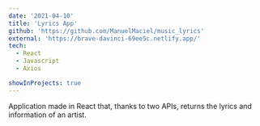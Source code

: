 ```yaml
---
date: '2021-04-10'
title: 'Lyrics App'
github: 'https://github.com/ManuelMaciel/music_lyrics'
external: 'https://brave-davinci-69ee5c.netlify.app/'
tech:
  - React
  - Javascript
  - Axios

showInProjects: true
---
```


Application made in React that, thanks to two APIs, returns the lyrics and information of an artist.
